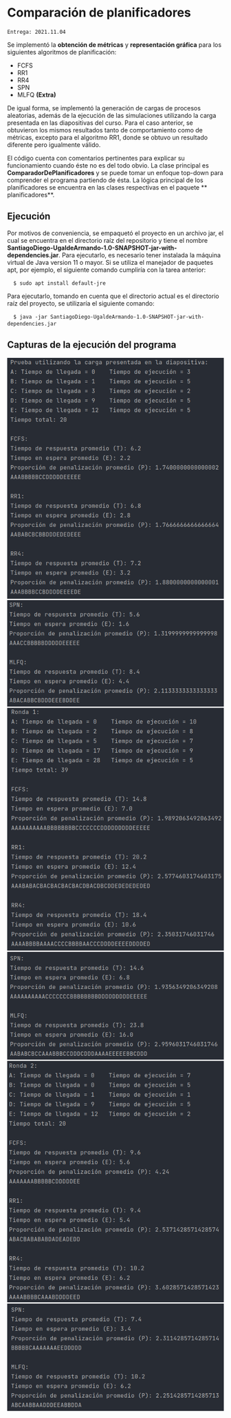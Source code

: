 # Comparación de planificadores

    Entrega: 2021.11.04

Se implementó la **obtención de métricas** y **representación gráfica** para los siguientes algoritmos de planificación:

- FCFS
- RR1
- RR4
- SPN
- MLFQ **(Extra)**

De igual forma, se implementó la generación de cargas de procesos aleatorias, además de la ejecución de las simulaciones
utilizando la carga presentada en las diapositivas del curso. Para el caso anterior, se obtuvieron los mismos resultados
tanto de comportamiento como de métricas, excepto para el algoritmo RR1, donde se obtuvo un resultado diferente pero
igualmente válido.

El código cuenta con comentarios pertinentes para explicar su funcionamiento cuando éste no es del todo obvio. La clase
principal es **ComparadorDePlanificadores** y se puede tomar un enfoque top-down para comprender el programa partiendo
de ésta. La lógica principal de los planificadores se encuentra en las clases respectivas en el paquete **
planificadores**.

## Ejecución

Por motivos de conveniencia, se empaquetó el proyecto en un archivo jar, el cual se encuentra en el directorio raíz del
repositorio y tiene el nombre **SantiagoDiego-UgaldeArmando-1.0-SNAPSHOT-jar-with-dependencies.jar**. Para ejecutarlo,
es necesario tener instalada la máquina virtual de Java version 11 o mayor. Si se utiliza el manejador de paquetes apt,
por ejemplo, el siguiente comando cumpliría con la tarea anterior:

      $ sudo apt install default-jre

Para ejecutarlo, tomando en cuenta que el directorio actual es el directorio raíz del proyecto, se utilizaría el
siguiente comando:

      $ java -jar SantiagoDiego-UgaldeArmando-1.0-SNAPSHOT-jar-with-dependencies.jar

## Capturas de la ejecución del programa

![Captura de ejecución](cargadiapositivas1.png "Captura de ejecución")
![Captura de ejecución](cargadiapositivas2.png "Captura de ejecución")
![Captura de ejecución](simulacion1-1.png "Captura de ejecución")
![Captura de ejecución](simulacion1-2.png "Captura de ejecución")
![Captura de ejecución](simulacion2-1.png "Captura de ejecución")
![Captura de ejecución](simulacion2-2.png "Captura de ejecución") 